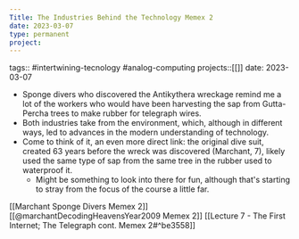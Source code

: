 ```yaml
---
Title: The Industries Behind the Technology Memex 2
date: 2023-03-07
type: permanent
project:
---
```


tags:: #intertwining-tecnology #analog-computing 
projects::[[]]
date: 2023-03-07

- Sponge divers who discovered the Antikythera wreckage remind me a lot of the workers who would have been harvesting the sap from Gutta-Percha trees to make rubber for telegraph wires.
- Both industries take from the environment, which, although in different ways, led to advances in the modern understanding of technology.
- Come to think of it, an even more direct link: the original dive suit, created 63 years before the wreck was discovered (Marchant, 7), likely used the same type of sap from the same tree in the rubber used to waterproof it. 
	- Might be something to look into there for fun, although that's starting to stray from the focus of the course a little far.

[[Marchant Sponge Divers Memex 2]]
[[@marchantDecodingHeavensYear2009 Memex 2]]
[[Lecture 7 - The First Internet; The Telegraph cont. Memex 2#^be3558]]